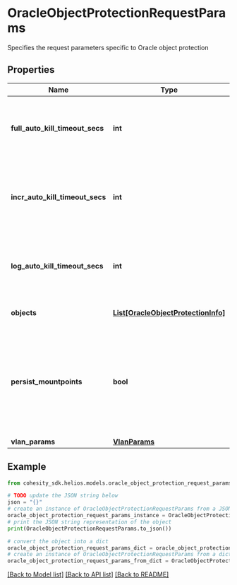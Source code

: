 # OracleObjectProtectionRequestParams

Specifies the request parameters specific to Oracle object protection

## Properties

Name | Type | Description | Notes
------------ | ------------- | ------------- | -------------
**full_auto_kill_timeout_secs** | **int** | Time in seconds after which the full backup of the database in given backup job should be auto-killed. | [optional] 
**incr_auto_kill_timeout_secs** | **int** | Time in seconds after which the incremental backup of the database in given backup job should be auto-killed. | [optional] 
**log_auto_kill_timeout_secs** | **int** | Time in seconds after which the log backup of the database in given backup job should be auto-killed. | [optional] 
**objects** | [**List[OracleObjectProtectionInfo]**](OracleObjectProtectionInfo.md) | Specifies the list of object ids to be protected. | 
**persist_mountpoints** | **bool** | Specifies whether the mountpoints created while backing up Oracle DBs should be persisted.Defaults to true if value is null to handle the backward compatibility for the upgrade case. | [optional] [default to True]
**vlan_params** | [**VlanParams**](VlanParams.md) |  | [optional] 

## Example

```python
from cohesity_sdk.helios.models.oracle_object_protection_request_params import OracleObjectProtectionRequestParams

# TODO update the JSON string below
json = "{}"
# create an instance of OracleObjectProtectionRequestParams from a JSON string
oracle_object_protection_request_params_instance = OracleObjectProtectionRequestParams.from_json(json)
# print the JSON string representation of the object
print(OracleObjectProtectionRequestParams.to_json())

# convert the object into a dict
oracle_object_protection_request_params_dict = oracle_object_protection_request_params_instance.to_dict()
# create an instance of OracleObjectProtectionRequestParams from a dict
oracle_object_protection_request_params_from_dict = OracleObjectProtectionRequestParams.from_dict(oracle_object_protection_request_params_dict)
```
[[Back to Model list]](../README.md#documentation-for-models) [[Back to API list]](../README.md#documentation-for-api-endpoints) [[Back to README]](../README.md)


